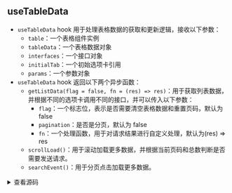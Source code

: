 ## useTableData

- `useTableData` hook 用于处理表格数据的获取和更新逻辑，接收以下参数：
  - `table`：一个表格组件实例
  - `tableData`：一个表格数据对象
  - `interfaces`：一个接口对象
  - `initialTab`：一个初始选项卡引用
  - `params`：一个参数对象
- `useTableData` hook 返回以下两个异步函数：
  - `getListData(flag = false, fn = (res) => res)`：用于获取列表数据，并根据不同的选项卡调用不同的接口，并可以传入以下参数：
    - `flag`：一个标志位，表示是否需要清空表格数据和重置页码，默认为 false
    - `pagination`：是否是分页，默认为 false
    - `fn`：一个处理函数，用于对请求结果进行自定义处理，默认为(res) => res
  - `scrollLoad()`：用于滚动加载更多数据，并根据当前页码和总数判断是否需要发送请求。
  - `searchEvent()`：用于分页点击加载更多数据。

<details>
<summary class="show">查看源码</summary>

```typescript
// 定义一个接口，用于描述表格数据的类型
interface TableData {
  loading: boolean // 是否正在加载
  tr: any[] // 表格行数组
  total: number // 数据总数
  [key: string]: any
}

// 定义一个接口，用于描述参数对象的类型
interface Params {
  current: number // 当前页码
  [key: string]: any // 其他任意属性
}

// 定义一个类型，用于描述请求函数的类型
type FetchFunction = (params: Params) => Promise<any>

/**
 * 用于封装异步请求的逻辑，接收一个请求函数作为参数
 * @param fetchFunction
 * @returns 返回异步函数
 */
function useFetch(fetchFunction: FetchFunction) {
  async function fetchData(tableData: TableData, params: Params) {
    let data
    tableData.loading = true
    try {
      data = await fetchFunction(params)
    } catch (error) {
      console.log(error)
    } finally {
      tableData.loading = false
    }
    return data
  }
  return fetchData
}

/**
 * 用于判断数据是否是响应式，并返回其值
 * @param data
 * @returns 返回其ref的value属性或自身
 */
function useData(data: Ref<string>) {
  if (isRef(data)) {
    return data.value
  }
  return data
}

/**
 * 用于处理表格数据的获取和更新逻辑
 * @param table 表格组件实例
 * @param tableData 表格数据对象
 * @param interfaces 接口对象
 * @param initialTab 选项卡引用
 * @param params 参数对象
 * @returns 返回getListData和scrollLoad和searchEvent三个异步函数
 */
export function useTableData(
  table: NxTableInstance,
  tableData: TableData,
  params: Params,
  interfaces: Record<string, FetchFunction> | FetchFunction,
  initialTab?: Ref<string>
) {
  const hashMap = new Map<string, ReturnType<typeof useFetch>>()
  let isMultipleOptions = false
  if (typeof interfaces === 'object' && initialTab) {
    isMultipleOptions = true
  }

  const getListData = async (flag = false, fn = (res: any) => res) => {
    let fetchData
    if (isMultipleOptions) {
      if (!hashMap.has(useData(initialTab!))) {
        const fetchApi = useFetch(interfaces![useData(initialTab!)])
        hashMap.set(useData(initialTab!), fetchApi)
      }
      fetchData = hashMap.get(useData(initialTab!))
    } else {
      fetchData = useFetch(interfaces as FetchFunction)
    }
    if (flag) {
      tableData.tr = []
      tableData.page.current = 1
    }
    const data = await fetchData(tableData, params)
    if (!data) return
    const { records = [], total = 0 } = fn(data)
    if (!pagination) {
      tableData.tr.push(...records)
    } else {
      tableData.tr = records
    }
    tableData.total = total
    table.value?.tableEmit('updateData')
  }

  const scrollLoad = async () => {
    if (tableData?.loading || tableData.total <= tableData.tr.length) return
    tableData.page.current++
    await getListData()
  }

  const searchEvent = async (fn: () => any) => {
    tableData.tr = []
    await getListData(false, true)
    fn && fn()
  }

  return {
    getListData,
    scrollLoad,
    searchEvent
  }
}
```

</details>
